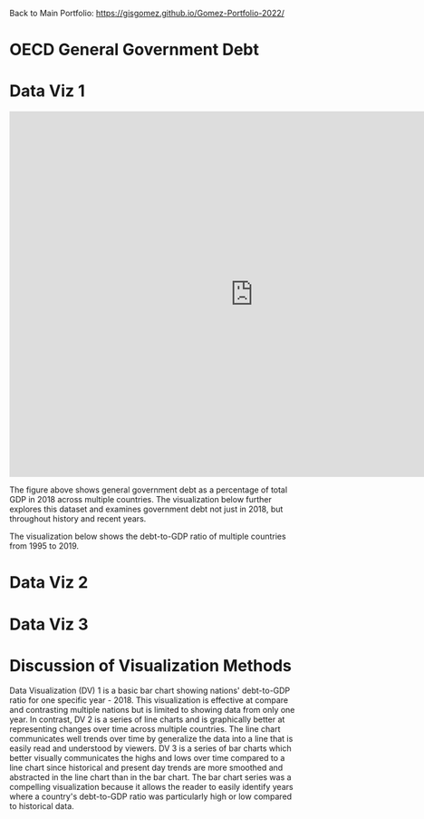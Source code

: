 Back to Main Portfolio: https://gisgomez.github.io/Gomez-Portfolio-2022/

# OECD General Government Debt

# Data Viz 1
<iframe src="https://data.oecd.org/chart/6Bmq" width="860" height="645" style="border: 0" mozallowfullscreen="true" webkitallowfullscreen="true" allowfullscreen="true"><a href="https://data.oecd.org/chart/6Bmq" target="_blank">OECD Chart: General government debt, Total, % of GDP, Annual, 2018</a></iframe>

The figure above shows general government debt as a percentage of total GDP in 2018 across multiple countries. The visualization below further explores this dataset and examines government debt not just in 2018, but throughout history and recent years.

The visualization below shows the debt-to-GDP ratio of multiple countries from 1995 to 2019. 

# Data Viz 2
<div class="flourish-embed flourish-chart" data-src="visualisation/8567467"><script src="https://public.flourish.studio/resources/embed.js"></script></div>

# Data Viz 3
<div class="flourish-embed flourish-chart" data-src="visualisation/8567599"><script src="https://public.flourish.studio/resources/embed.js"></script></div>

# Discussion of Visualization Methods
Data Visualization (DV) 1 is a basic bar chart showing nations' debt-to-GDP ratio for one specific year - 2018. This visualization is effective at compare and contrasting multiple nations but is limited to showing data from only one year. In contrast, DV 2 is a series of line charts and is graphically better at representing changes over time across multiple countries. The line chart communicates well trends over time by generalize the data into a line that is easily read and understood by viewers. DV 3 is a series of bar charts which better visually communicates  the highs and lows over time compared to a line chart since historical and present day trends are more smoothed and abstracted in the line chart than in the bar chart. The bar chart series was a compelling visualization because it allows the reader to easily identify years where a country's debt-to-GDP ratio was particularly high or low compared to historical data.
